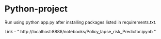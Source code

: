 # Python-project

Run using python app.py after installing packages listed in requirements.txt.

Link - " http://localhost:8888/notebooks/Policy_lapse_risk_Predictor.ipynb "
